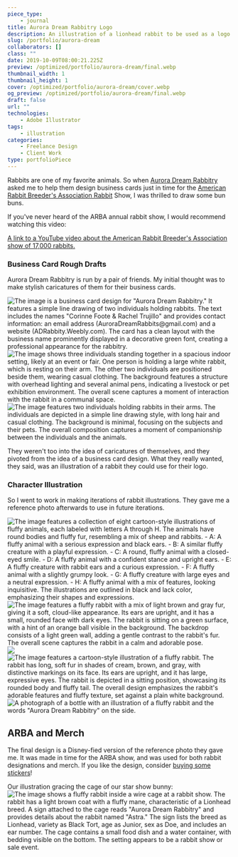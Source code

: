 ```yaml
---
piece_type:
    - journal
title: Aurora Dream Rabbitry Logo
description: An illustration of a lionhead rabbit to be used as a logo for the Aurora Dream Rabbitry.
slug: /portfolio/aurora-dream
collaborators: []
class: ""
date: 2019-10-09T08:00:21.225Z
preview: /optimized/portfolio/aurora-dream/final.webp
thumbnail_width: 1
thumbnail_height: 1
cover: /optimized/portfolio/aurora-dream/cover.webp
og_preview: /optimized/portfolio/aurora-dream/final.webp
draft: false
url: ""
technologies:
    - Adobe Illustrator
tags:
    - illustration
categories:
    - Freelance Design
    - Client Work
type: portfolioPiece
---
```


Rabbits are one of my favorite animals. So when [Aurora Dream Rabbitry](https://adrabbitry.weebly.com/) asked me to help them design business cards just in time for the [American Rabbit Breeder's Association Rabbit](https://arba.net/) Show, I was thrilled to draw some bun buns.

If you've never heard of the ARBA annual rabbit show, I would recommend watching this video:

[A link to a YouTube video about the American Rabbit Breeder's Association show of 17,000 rabbits.](https://www.youtube.com/embed/BAdzLbFMP4I)


### Business Card Rough Drafts
Aurora Dream Rabbitry is run by a pair of friends. My initial thought was to make stylish caricatures of them for their business cards.

![The image is a business card design for "Aurora Dream Rabbitry." It features a simple line drawing of two individuals holding rabbits. The text includes the names "Corinne Foote & Rachel Trujillo" and provides contact information: an email address (AuroraDreamRabbits@gmail.com) and a website (ADRabbity.Weebly.com). The card has a clean layout with the business name prominently displayed in a decorative green font, creating a professional appearance for the rabbitry.](/optimized/portfolio/aurora-dream/businesscard.png)
![The image shows three individuals standing together in a spacious indoor setting, likely at an event or fair. One person is holding a large white rabbit, which is resting on their arm. The other two individuals are positioned beside them, wearing casual clothing. The background features a structure with overhead lighting and several animal pens, indicating a livestock or pet exhibition environment. The overall scene captures a moment of interaction with the rabbit in a communal space.](/optimized/portfolio/aurora-dream/friends.webp)
![The image features two individuals holding rabbits in their arms. The individuals are depicted in a simple line drawing style, with long hair and casual clothing. The background is minimal, focusing on the subjects and their pets. The overall composition captures a moment of companionship between the individuals and the animals.](/optimized/portfolio/aurora-dream/friends_illustration.webp)

They weren't too into the idea of caricatures of themselves, and they pivoted from the idea of a business card design. What they really wanted, they said, was an illustration of a rabbit they could use for their logo.

### Character Illustration
So I went to work in making iterations of rabbit illustrations. They gave me a reference photo afterwards to use in future iterations.

![The image features a collection of eight cartoon-style illustrations of fluffy animals, each labeled with letters A through H. The animals have round bodies and fluffy fur, resembling a mix of sheep and rabbits. - **A**: A fluffy animal with a serious expression and black ears. - **B**: A similar fluffy creature with a playful expression. - **C**: A round, fluffy animal with a closed-eyed smile. - **D**: A fluffy animal with a confident stance and upright ears. - **E**: A fluffy creature with rabbit ears and a curious expression. - **F**: A fluffy animal with a slightly grumpy look. - **G**: A fluffy creature with large eyes and a neutral expression. - **H**: A fluffy animal with a mix of features, looking inquisitive. The illustrations are outlined in black and lack color, emphasizing their shapes and expressions.](/optimized/portfolio/aurora-dream/8up.png)
![The image features a fluffy rabbit with a mix of light brown and gray fur, giving it a soft, cloud-like appearance. Its ears are upright, and it has a small, rounded face with dark eyes. The rabbit is sitting on a green surface, with a hint of an orange ball visible in the background. The backdrop consists of a light green wall, adding a gentle contrast to the rabbit's fur. The overall scene captures the rabbit in a calm and adorable pose.](/optimized/portfolio/aurora-dream/original.webp)
![](/optimized/portfolio/aurora-dream/sketchdraft.png)
![The image features a cartoon-style illustration of a fluffy rabbit. The rabbit has long, soft fur in shades of cream, brown, and gray, with distinctive markings on its face. Its ears are upright, and it has large, expressive eyes. The rabbit is depicted in a sitting position, showcasing its rounded body and fluffy tail. The overall design emphasizes the rabbit's adorable features and fluffy texture, set against a plain white background.](/optimized/portfolio/aurora-dream/final.webp)
![A photograph of a bottle with an illustration of a fluffy rabbit and the words "Aurora Dream Rabbitry" on the side.](/optimized/portfolio/aurora-dream/rabbit_bottle.webp)



## ARBA and Merch
The final design is a Disney-fied version of the reference photo they gave me. It was made in time for the ARBA show, and was used for both rabbit designations and merch. If you like the design, consider [buying some stickers](https://www.redbubble.com/i/sticker/Lionhead-Rabbit-by-karinachowtime/67474065.JCQM3)!

Our illustration gracing the cage of our star show bunny:
![The image shows a fluffy rabbit inside a wire cage at a rabbit show. The rabbit has a light brown coat with a fluffy mane, characteristic of a Lionhead breed. A sign attached to the cage reads "Aurora Dream Rabbitry" and provides details about the rabbit named "Astra." The sign lists the breed as Lionhead, variety as Black Tort, age as Junior, sex as Doe, and includes an ear number. The cage contains a small food dish and a water container, with bedding visible on the bottom. The setting appears to be a rabbit show or sale event.](/optimized/portfolio/aurora-dream/arba.webp)

